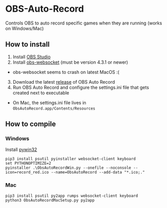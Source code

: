 # OBS-Auto-Record
Controls OBS to auto record specific games when they are running (works on Windows/Mac)

## How to install
1. Install [OBS Studio](https://obsproject.com/download)
2. Install [obs-websocket](https://github.com/Palakis/obs-websocket/releases) (must be version 4.3.1 or newer)
- obs-websocket seems to crash on latest MacOS :(
3. Download the latest [release](https://github.com/DungFu/OBS-Auto-Record/releases) of OBS Auto Record
4. Run OBS Auto Record and configure the settings.ini file that gets created next to executable
  - On Mac, the settings.ini file lives in `ObsAutoRecord.app/Contents/Resources`

## How to compile
### Windows
Install [pywin32](https://github.com/mhammond/pywin32)
```
pip3 install psutil pyinstaller websocket-client keyboard
set PYTHONOPTIMIZE=2
pyinstaller .\ObsAutoRecordWin.py --onefile --noconsole --icon=record_red.ico --name=ObsAutoRecord --add-data "*.ico;."
```
### Mac
```
pip3 install psutil py2app rumps websocket-client keyboard
python3 ObsAutoRecordMacSetup.py py2app
```
